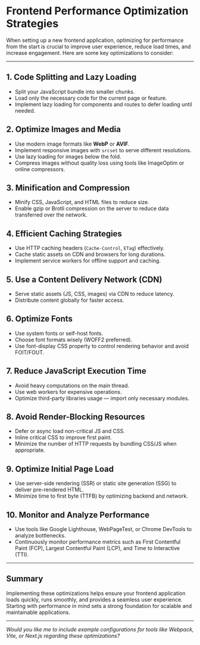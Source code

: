 
# Frontend Performance Optimization Strategies

When setting up a new frontend application, optimizing for performance from the start is crucial to improve user experience, reduce load times, and increase engagement. Here are some key optimizations to consider:

---

## 1. Code Splitting and Lazy Loading

- Split your JavaScript bundle into smaller chunks.
- Load only the necessary code for the current page or feature.
- Implement lazy loading for components and routes to defer loading until needed.

## 2. Optimize Images and Media

- Use modern image formats like **WebP** or **AVIF**.
- Implement responsive images with `srcset` to serve different resolutions.
- Use lazy loading for images below the fold.
- Compress images without quality loss using tools like ImageOptim or online compressors.

## 3. Minification and Compression

- Minify CSS, JavaScript, and HTML files to reduce size.
- Enable gzip or Brotli compression on the server to reduce data transferred over the network.

## 4. Efficient Caching Strategies

- Use HTTP caching headers (`Cache-Control`, `ETag`) effectively.
- Cache static assets on CDN and browsers for long durations.
- Implement service workers for offline support and caching.

## 5. Use a Content Delivery Network (CDN)

- Serve static assets (JS, CSS, images) via CDN to reduce latency.
- Distribute content globally for faster access.

## 6. Optimize Fonts

- Use system fonts or self-host fonts.
- Choose font formats wisely (WOFF2 preferred).
- Use font-display CSS property to control rendering behavior and avoid FOIT/FOUT.

## 7. Reduce JavaScript Execution Time

- Avoid heavy computations on the main thread.
- Use web workers for expensive operations.
- Optimize third-party libraries usage — import only necessary modules.

## 8. Avoid Render-Blocking Resources

- Defer or async load non-critical JS and CSS.
- Inline critical CSS to improve first paint.
- Minimize the number of HTTP requests by bundling CSS/JS when appropriate.

## 9. Optimize Initial Page Load

- Use server-side rendering (SSR) or static site generation (SSG) to deliver pre-rendered HTML.
- Minimize time to first byte (TTFB) by optimizing backend and network.

## 10. Monitor and Analyze Performance

- Use tools like Google Lighthouse, WebPageTest, or Chrome DevTools to analyze bottlenecks.
- Continuously monitor performance metrics such as First Contentful Paint (FCP), Largest Contentful Paint (LCP), and Time to Interactive (TTI).

---

## Summary

Implementing these optimizations helps ensure your frontend application loads quickly, runs smoothly, and provides a seamless user experience. Starting with performance in mind sets a strong foundation for scalable and maintainable applications.

---

*Would you like me to include example configurations for tools like Webpack, Vite, or Next.js regarding these optimizations?*
